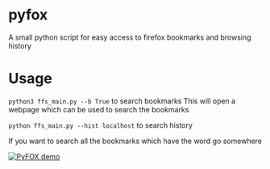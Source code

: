 # pyfox
A small python script for easy access to firefox bookmarks and browsing history

Usage
=======

`python3 ffs_main.py --b True` to search bookmarks
This will open a webpage which can be used to search the bookmarks

`python ffs_main.py --hist localhost` to search history

If you want to search all the bookmarks which have the word go somewhere

[![PyFOX demo](http://img.youtube.com/vi/RfgEO42HA5Y/0.jpg)](https://www.youtube.com/watch?v=RfgEO42HA5Y "PyFOX demo")

